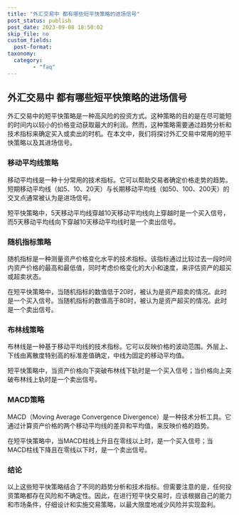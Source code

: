 ```yaml
---
title: "外汇交易中 都有哪些短平快策略的进场信号"
post_status: publish
post_date: 2023-09-08 18:50:02
skip_file: no
custom_fields: 
  post-format: 
taxonomy:
  category:
        - "faq"
---
```


## 外汇交易中 都有哪些短平快策略的进场信号

外汇交易中的短平快策略是一种高风险的投资方式。这种策略的目的是在尽可能短的时间内以较小的价格变动获取最大的利润。然而，这种策略需要通过趋势分析和技术指标来确定买入或卖出的时机。在本文中，我们将探讨外汇交易中常用的短平快策略以及其进场信号。

### 移动平均线策略

移动平均线是一种十分常用的技术指标。它可以帮助交易者确定价格走势的趋势。短期移动平均线（如5、10、20天）与长期移动平均线（如50、100、200天）的交叉点通常被认为是进场信号。

短平快策略中，5天移动平均线穿越10天移动平均线向上穿越时是一个买入信号，而5天移动平均线向下穿越10天移动平均线时是一个卖出信号。

### 随机指标策略

随机指标是一种测量资产价格变化水平的技术指标。该指标通过比较过去一段时间内资产价格的最高和最低值，同时考虑价格变化的大小和速度，来评估资产的超买或超卖状态。

在短平快策略中，当随机指标的数值低于20时，被认为是资产超卖的情况。此时是一个买入信号。当随机指标的数值高于80时，被认为是资产超买的情况。此时是一个卖出信号。

### 布林线策略

布林线是一种基于移动平均线的技术指标。它可以反映价格的波动范围。外层上、下线由离散度特别高的标准差值确定，中线为固定的移动平均值。

短平快策略中，当资产价格向下突破布林线下轨时是一个买入信号；当价格向上突破布林线上轨时是一个卖出信号。

### MACD策略

MACD（Moving Average Convergence Divergence）是一种技术分析工具。它通过计算资产价格的两个移动平均线的差异和平均值，来反映价格的趋势。

在短平快策略中，当MACD柱线上升且在零线以上时，是一个买入信号；当MACD柱线下降且在零线以下时，是一个卖出信号。

### 结论

以上这些短平快策略结合了不同的趋势分析和技术指标。但需要注意的是，任何投资策略都存在风险和不确定性。因此，在进行短平快交易时，应该根据自己的能力和市场条件，仔细设计和实施交易策略，以最大限度地减少风险并实现盈利。
